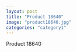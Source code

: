 ```yaml
---
layout: post
title: "Product 18640"
image: "product18640.jpg"
categories: "category1"
---
```

Product 18640
